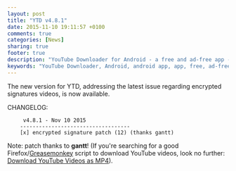 ```yaml
---
layout: post
title: "YTD v4.8.1"
date: 2015-11-10 19:11:57 +0100
comments: true
categories: [News]
sharing: true
footer: true
description: "YouTube Downloader for Android - a free and ad-free app - new version"
keywords: "YouTube Downloader, Android, android app, app, free, ad-free, no ads, dentex, XDA, XDA_dentex, twidentex, YouTube, downloader, FFmpeg, audio, music, video, extraction, mp3, easy, dentex, 1080p, 720p, 480p, HD, 4K, 3gp, webm, mp4, m4a, ogg, flv, opus, 360°, 3D"
---
```

The new version for YTD, addressing the latest issue regarding encrypted signatures videos, is now available.

CHANGELOG:

         v4.8.1 - Nov 10 2015
        -----------------------------------
        [x] encrypted signature patch (12) (thanks gantt)

Note: patch thanks to **gantt**! (If you're searching for a good Firefox/[Greasemonkey](https://addons.mozilla.org/firefox/addon/greasemonkey/) script to download YouTube videos, look no further: [Download YouTube Videos as MP4](https://greasyfork.org/scripts/1317-download-youtube-videos-as-mp4)).
